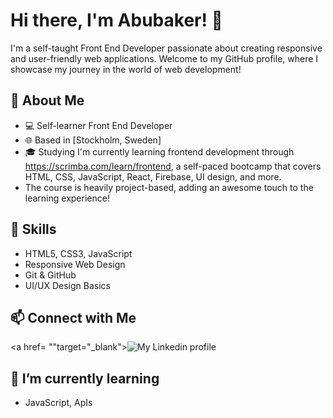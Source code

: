# Hi there, I'm Abubaker! 👋

I'm a self-taught Front End Developer passionate about creating responsive and user-friendly web applications. Welcome to my GitHub profile, where I showcase my journey in the world of web development!

## 🚀 About Me
- 💻 Self-learner Front End Developer
- 🌐 Based in [Stockholm, Sweden]
- 🎓 Studying I'm currently learning frontend development through https://scrimba.com/learn/frontend, a self-paced bootcamp that covers HTML, CSS, JavaScript, React, Firebase, UI design, and more.
- The course is heavily project-based, adding an awesome touch to the learning experience!

## 🔧 Skills
- HTML5, CSS3, JavaScript
- Responsive Web Design
- Git & GitHub
- UI/UX Design Basics



## 📫 Connect with Me
<a href= ""target="_blank"><img src="https://img.shields.io/badge/-LinkedIn-%230077B5?style=for-the-badge&logo=linkedin&logoColor=white" alt="My Linkedin profile"></a>

## 🌱 I’m currently learning
- JavaScript, ApIs


